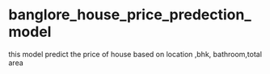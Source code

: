 # banglore_house_price_predection_model
this model predict the price of house based on location ,bhk, bathroom,total area 
